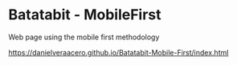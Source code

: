# Batatabit - MobileFirst
Web page using the mobile first methodology

https://danielveraacero.github.io/Batatabit-Mobile-First/index.html
